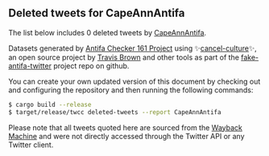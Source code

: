 ## Deleted tweets for CapeAnnAntifa

The list below includes 0 deleted tweets by
[CapeAnnAntifa](https://twitter.com/CapeAnnAntifa).



Datasets generated by [Antifa Checker 161 Project](https://twitter.com/antifacheck161) using ✨[cancel-culture](https://github.com/travisbrown/cancel-culture)✨, an open source project by 
[Travis Brown](https://twitter.com/travisbrown) and other tools as part of the 
[fake-antifa-twitter](https://github.com/antifacheck161/fake-antifa-twitter) project repo on github.

You can create your own updated version of this document by checking out and configuring the
repository and then running the following commands:

```bash
$ cargo build --release
$ target/release/twcc deleted-tweets --report CapeAnnAntifa
```

Please note that all tweets quoted here are sourced from the
[Wayback Machine](https://web.archive.org) and were not directly accessed through the Twitter API or
any Twitter client.


